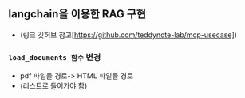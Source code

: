 ## langchain을 이용한 RAG 구현

- (링크 깃허브 참고[https://github.com/teddynote-lab/mcp-usecase])

### `load_documents 함수` 변경
- pdf 파일들 경로-> HTML 파일들 경로
- (리스트로 들어가야 함)
